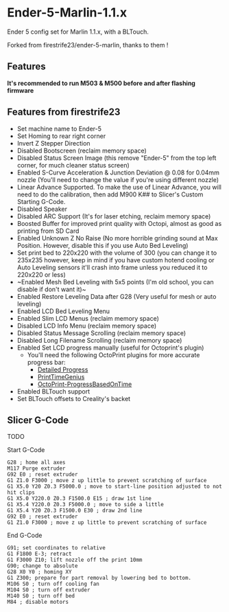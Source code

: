# Ender-5-Marlin-1.1.x

Ender 5 config set for Marlin 1.1.x, with a BLTouch.

Forked from firestrife23/ender-5-marlin, thanks to them !

## Features

**It's recommended to run M503 & M500 before and after flashing firmware**

## Features from firestrife23

* Set machine name to Ender-5
* Set Homing to rear right corner
* Invert Z Stepper Direction
* Disabled Bootscreen (reclaim memory space)
* Disabled Status Screen Image (this remove "Ender-5" from the top left corner, for much cleaner status screen)
* Enabled S-Curve Acceleration & Junction Deviation @ 0.08 for 0.04mm nozzle (You'll need to change the value if you're using different nozzle)
* Linear Advance Supported. To make the use of Linear Advance, you will need to do the calibration, then add M900 K## to Slicer's Custom Starting G-Code.
* Disabled Speaker
* Disabled ARC Support (It's for laser etching, reclaim memory space)
* Boosted Buffer for improved print quality with Octopi, almost as good as printing from SD Card
* Enabled Unknown Z No Raise (No more horrible grinding sound at Max Position. However, disable this if you use Auto Bed Leveling)
* Set print bed to 220x220 with the volume of 300 (you can change it to 235x235 however, keep in mind if you have custom hotend cooling or Auto Leveling sensors it'll crash into frame unless you reduced it to 220x220 or less)
* ~Enabled Mesh Bed Leveling with 5x5 points (I'm old school, you can disable if don't want it)~
* Enabled Restore Leveling Data after G28 (Very useful for mesh or auto leveling)
* Enabled LCD Bed Leveling Menu
* Enabled Slim LCD Menus (reclaim memory space)
* Disabled LCD Info Menu (reclaim memory space)
* Disabled Status Message Scrolling (reclaim memory space)
* Disabled Long Filename Scrolling (reclaim memory space)
* Enabled Set LCD progress manually (useful for Octoprint's plugin)
  * You'll need the following OctoPrint plugins for more accurate progress bar:
    * [Detailed Progress](https://plugins.octoprint.org/plugins/detailedprogress/)
    * [PrintTimeGenius](https://plugins.octoprint.org/plugins/PrintTimeGenius/)
    * [OctoPrint-ProgressBasedOnTime](https://plugins.octoprint.org/plugins/ProgressBasedOnTime/)
* Enabled BLTouch support
* Set BLTouch offsets to Creality's backet
    
## Slicer G-Code

TODO

Start G-Code
```
G28 ; home all axes
M117 Purge extruder
G92 E0 ; reset extruder
G1 Z1.0 F3000 ; move z up little to prevent scratching of surface
G1 X5.0 Y20 Z0.3 F5000.0 ; move to start-line position adjusted to not hit clips
G1 X5.0 Y220.0 Z0.3 F1500.0 E15 ; draw 1st line
G1 X5.4 Y220.0 Z0.3 F5000.0 ; move to side a little
G1 X5.4 Y20 Z0.3 F1500.0 E30 ; draw 2nd line
G92 E0 ; reset extruder
G1 Z1.0 F3000 ; move z up little to prevent scratching of surface
```
End G-Code
```
G91; set coordinates to relative
G1 F1800 E-3; retract
G1 F3000 Z10; lift nozzle off the print 10mm
G90; change to absolute
G28 X0 Y0 ; homing XY
G1 Z300; prepare for part removal by lowering bed to bottom.
M106 S0 ; turn off cooling fan
M104 S0 ; turn off extruder
M140 S0 ; turn off bed
M84 ; disable motors
```
